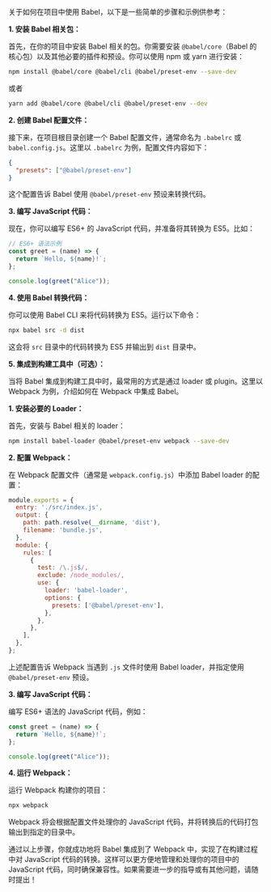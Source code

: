 关于如何在项目中使用 Babel，以下是一些简单的步骤和示例供参考：

**1. 安装 Babel 相关包：**

首先，在你的项目中安装 Babel 相关的包。你需要安装 `@babel/core`（Babel 的核心包）以及其他必要的插件和预设。你可以使用 npm 或 yarn 进行安装：

```bash
npm install @babel/core @babel/cli @babel/preset-env --save-dev
```

或者

```bash
yarn add @babel/core @babel/cli @babel/preset-env --dev
```

**2. 创建 Babel 配置文件：**

接下来，在项目根目录创建一个 Babel 配置文件，通常命名为 `.babelrc` 或 `babel.config.js`。这里以 `.babelrc` 为例，配置文件内容如下：

```json
{
  "presets": ["@babel/preset-env"]
}
```

这个配置告诉 Babel 使用 `@babel/preset-env` 预设来转换代码。

**3. 编写 JavaScript 代码：**

现在，你可以编写 ES6+ 的 JavaScript 代码，并准备将其转换为 ES5。比如：

```javascript
// ES6+ 语法示例
const greet = (name) => {
  return `Hello, ${name}!`;
};

console.log(greet("Alice"));
```

**4. 使用 Babel 转换代码：**

你可以使用 Babel CLI 来将代码转换为 ES5。运行以下命令：

```bash
npx babel src -d dist
```

这会将 `src` 目录中的代码转换为 ES5 并输出到 `dist` 目录中。

**5. 集成到构建工具中（可选）：**

当将 Babel 集成到构建工具中时，最常用的方式是通过 loader 或 plugin。这里以 Webpack 为例，介绍如何在 Webpack 中集成 Babel。

**1. 安装必要的 Loader：**

首先，安装与 Babel 相关的 loader：

```bash
npm install babel-loader @babel/preset-env webpack --save-dev
```

**2. 配置 Webpack：**

在 Webpack 配置文件（通常是 `webpack.config.js`）中添加 Babel loader 的配置：

```javascript
module.exports = {
  entry: './src/index.js',
  output: {
    path: path.resolve(__dirname, 'dist'),
    filename: 'bundle.js',
  },
  module: {
    rules: [
      {
        test: /\.js$/,
        exclude: /node_modules/,
        use: {
          loader: 'babel-loader',
          options: {
            presets: ['@babel/preset-env'],
          },
        },
      },
    ],
  },
};
```

上述配置告诉 Webpack 当遇到 `.js` 文件时使用 Babel loader，并指定使用 `@babel/preset-env` 预设。

**3. 编写 JavaScript 代码：**

编写 ES6+ 语法的 JavaScript 代码，例如：

```javascript
const greet = (name) => {
  return `Hello, ${name}!`;
};

console.log(greet("Alice"));
```

**4. 运行 Webpack：**

运行 Webpack 构建你的项目：

```bash
npx webpack
```

Webpack 将会根据配置文件处理你的 JavaScript 代码，并将转换后的代码打包输出到指定的目录中。

通过以上步骤，你就成功地将 Babel 集成到了 Webpack 中，实现了在构建过程中对 JavaScript 代码的转换。这样可以更方便地管理和处理你的项目中的 JavaScript 代码，同时确保兼容性。如果需要进一步的指导或有其他问题，请随时提出！